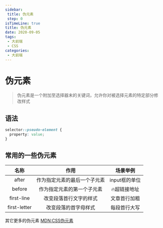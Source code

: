 ```yaml
---
sidebar:
 title: 伪元素
 step: 0
isTimeLine: true
title: 伪元素
date: 2020-09-05
tags:
 - 大前端
 - CSS
categories:
 - 大前端
---
```

# 伪元素
>伪元素是一个附加至选择器末的关键词，允许你对被选择元素的特定部分修改样式

## 语法
```css
selector::pseudo-element {
  property: value;
}
```

## 常用的一些伪元素
|     名称     |             作用             |   场景举例    |
| :----------: | :--------------------------: | :-----------: |
|    after     | 作为指定元素的最后一个子元素 | input框的单位 |
|    before    |  作为指定元素的第一个子元素  |  🔥超链接地址  |
|  first-line  |    改变段落首行文字的样式    | 文章首行加粗  |
| first-letter |     改变段落的首字母样式     | 每段首行大写  |

<codepen title="fake-element" src="https://codepen.io/sugarInSoup/embed/poydMpe?height=265&theme-id=dark&default-tab=css,result"></codepen>

其它更多的伪元素 [MDN:CSS伪元素](https://developer.mozilla.org/zh-CN/docs/Web/CSS/Pseudo-elements)
